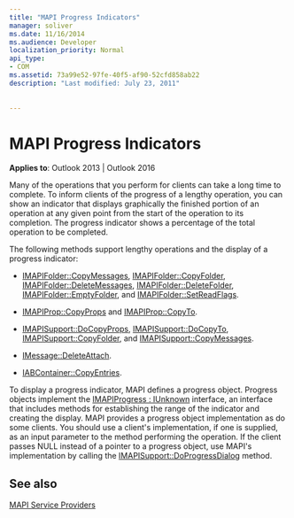 ```yaml
---
title: "MAPI Progress Indicators"
manager: soliver
ms.date: 11/16/2014
ms.audience: Developer
localization_priority: Normal
api_type:
- COM
ms.assetid: 73a99e52-97fe-40f5-af90-52cfd858ab22
description: "Last modified: July 23, 2011"
 
 
---
```


# MAPI Progress Indicators

  
  
**Applies to**: Outlook 2013 | Outlook 2016 
  
Many of the operations that you perform for clients can take a long time to complete. To inform clients of the progress of a lengthy operation, you can show an indicator that displays graphically the finished portion of an operation at any given point from the start of the operation to its completion. The progress indicator shows a percentage of the total operation to be completed.
  
The following methods support lengthy operations and the display of a progress indicator:
  
- [IMAPIFolder::CopyMessages](imapifolder-copymessages.md), [IMAPIFolder::CopyFolder](imapifolder-copyfolder.md), [IMAPIFolder::DeleteMessages](imapifolder-deletemessages.md), [IMAPIFolder::DeleteFolder](imapifolder-deletefolder.md), [IMAPIFolder::EmptyFolder](imapifolder-emptyfolder.md), and [IMAPIFolder::SetReadFlags](imapifolder-setreadflags.md).
    
- [IMAPIProp::CopyProps](imapiprop-copyprops.md) and [IMAPIProp::CopyTo](imapiprop-copyto.md).
    
- [IMAPISupport::DoCopyProps](imapisupport-docopyprops.md), [IMAPISupport::DoCopyTo](imapisupport-docopyto.md), [IMAPISupport::CopyFolder](imapisupport-copyfolder.md), and [IMAPISupport::CopyMessages](imapisupport-copymessages.md).
    
- [IMessage::DeleteAttach](imessage-deleteattach.md).
    
- [IABContainer::CopyEntries](iabcontainer-copyentries.md).
    
To display a progress indicator, MAPI defines a progress object. Progress objects implement the [IMAPIProgress : IUnknown](imapiprogressiunknown.md) interface, an interface that includes methods for establishing the range of the indicator and creating the display. MAPI provides a progress object implementation as do some clients. You should use a client's implementation, if one is supplied, as an input parameter to the method performing the operation. If the client passes NULL instead of a pointer to a progress object, use MAPI's implementation by calling the [IMAPISupport::DoProgressDialog](imapisupport-doprogressdialog.md) method. 
  
## See also



[MAPI Service Providers](mapi-service-providers.md)

